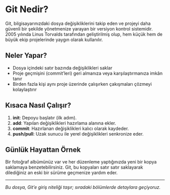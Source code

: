 # Git Nedir?

Git, bilgisayarınızdaki dosya değişikliklerini takip eden ve projeyi daha güvenli bir şekilde yönetmenize yarayan bir versiyon kontrol sistemidir. 2005 yılında Linus Torvalds tarafından geliştirilmiş olup, hem küçük hem de büyük ekip projelerinde yaygın olarak kullanılır.

## Neler Yapar?
- Dosya içindeki satır bazında değişiklikleri saklar
- Proje geçmişini (commit’leri) geri almanıza veya karşılaştırmanıza imkân tanır
- Birden fazla kişi aynı proje üzerinde çalışırken çakışmaları çözmeyi kolaylaştırır

## Kısaca Nasıl Çalışır?
1. **init**: Depoyu başlatır (ilk adım).
2. **add**: Yapılan değişiklikleri hazırlama alanına ekler.
3. **commit**: Hazırlanan değişiklikleri kalıcı olarak kaydeder.
4. **push/pull**: Uzak sunucu ile yerel değişiklikleri senkronize eder.

## Günlük Hayattan Örnek
Bir fotoğraf albümünüz var ve her düzenleme yaptığınızda yeni bir kopya saklamaya benzetebilirsiniz. Git, bu kopyaları satır satır saklayarak dilediğiniz an eski bir sürüme geçmenize yardım eder.

---
_Bu dosya, Git’e giriş niteliği taşır; sıradaki bölümlerde detaylara geçiyoruz._
